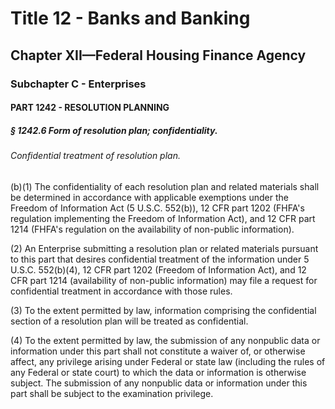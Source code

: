 
# Title 12 - Banks and Banking
## Chapter XII—Federal Housing Finance Agency
### Subchapter C - Enterprises
#### PART 1242 - RESOLUTION PLANNING
##### § 1242.6 Form of resolution plan; confidentiality.
###### Confidential treatment of resolution plan.

(b)(1) The confidentiality of each resolution plan and related materials shall be determined in accordance with applicable exemptions under the Freedom of Information Act (5 U.S.C. 552(b)), 12 CFR part 1202 (FHFA's regulation implementing the Freedom of Information Act), and 12 CFR part 1214 (FHFA's regulation on the availability of non-public information).

(2) An Enterprise submitting a resolution plan or related materials pursuant to this part that desires confidential treatment of the information under 5 U.S.C. 552(b)(4), 12 CFR part 1202 (Freedom of Information Act), and 12 CFR part 1214 (availability of non-public information) may file a request for confidential treatment in accordance with those rules.

(3) To the extent permitted by law, information comprising the confidential section of a resolution plan will be treated as confidential.

(4) To the extent permitted by law, the submission of any nonpublic data or information under this part shall not constitute a waiver of, or otherwise affect, any privilege arising under Federal or state law (including the rules of any Federal or state court) to which the data or information is otherwise subject. The submission of any nonpublic data or information under this part shall be subject to the examination privilege.
